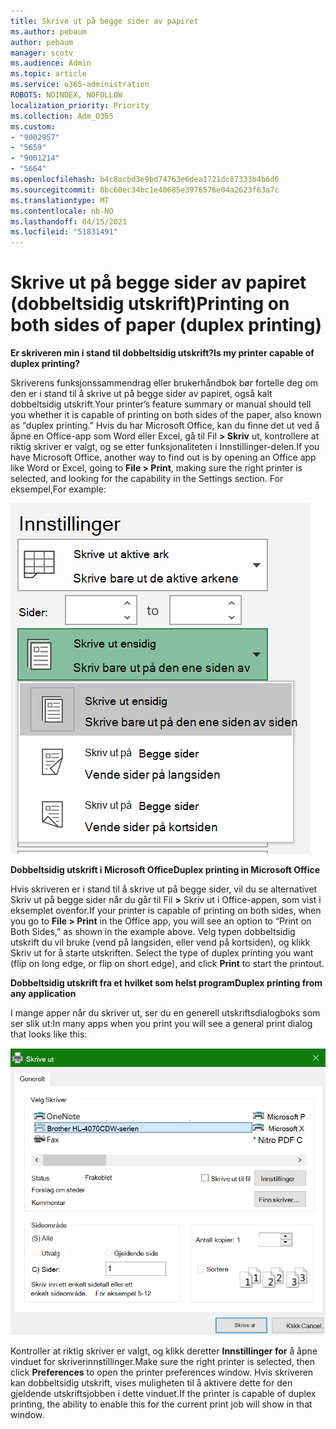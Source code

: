 ```yaml
---
title: Skrive ut på begge sider av papiret
ms.author: pebaum
author: pebaum
manager: scotv
ms.audience: Admin
ms.topic: article
ms.service: o365-administration
ROBOTS: NOINDEX, NOFOLLOW
localization_priority: Priority
ms.collection: Adm_O365
ms.custom:
- "9002957"
- "5659"
- "9001214"
- "5664"
ms.openlocfilehash: b4c8acbd3e9bd74763e6dea1721dc87333b4b6d6
ms.sourcegitcommit: 8bc60ec34bc1e40685e3976576e04a2623f63a7c
ms.translationtype: MT
ms.contentlocale: nb-NO
ms.lasthandoff: 04/15/2021
ms.locfileid: "51831491"
---
```

# <a name="printing-on-both-sides-of-paper-duplex-printing"></a><span data-ttu-id="527e6-102">Skrive ut på begge sider av papiret (dobbeltsidig utskrift)</span><span class="sxs-lookup"><span data-stu-id="527e6-102">Printing on both sides of paper (duplex printing)</span></span>

<span data-ttu-id="527e6-103">**Er skriveren min i stand til dobbeltsidig utskrift?**</span><span class="sxs-lookup"><span data-stu-id="527e6-103">**Is my printer capable of duplex printing?**</span></span>

<span data-ttu-id="527e6-104">Skriverens funksjonssammendrag eller brukerhåndbok bør fortelle deg om den er i stand til å skrive ut på begge sider av papiret, også kalt dobbeltsidig utskrift.</span><span class="sxs-lookup"><span data-stu-id="527e6-104">Your printer’s feature summary or manual should tell you whether it is capable of printing on both sides of the paper, also known as “duplex printing.”</span></span> <span data-ttu-id="527e6-105">Hvis du har Microsoft Office, kan du finne det ut ved å åpne en Office-app som Word eller Excel, gå til Fil **> Skriv** ut, kontrollere at riktig skriver er valgt, og se etter funksjonaliteten i Innstillinger-delen.</span><span class="sxs-lookup"><span data-stu-id="527e6-105">If you have Microsoft Office, another way to find out is by opening an Office app like Word or Excel, going to **File > Print**, making sure the right printer is selected, and looking for the capability in the Settings section.</span></span> <span data-ttu-id="527e6-106">For eksempel,</span><span class="sxs-lookup"><span data-stu-id="527e6-106">For example:</span></span> 

![Skriverinnstillinger](media/print-settings.png)

<span data-ttu-id="527e6-108">**Dobbeltsidig utskrift i Microsoft Office**</span><span class="sxs-lookup"><span data-stu-id="527e6-108">**Duplex printing in Microsoft Office**</span></span>

<span data-ttu-id="527e6-109">Hvis skriveren er i stand til å skrive ut på begge sider, vil du se alternativet Skriv ut på begge sider når du går til Fil **>** Skriv ut i Office-appen, som vist i eksemplet ovenfor.</span><span class="sxs-lookup"><span data-stu-id="527e6-109">If your printer is capable of printing on both sides, when you go to **File > Print** in the Office app, you will see an option to “Print on Both Sides,” as shown in the example above.</span></span>  <span data-ttu-id="527e6-110">Velg typen dobbeltsidig utskrift du vil bruke (vend på langsiden, eller vend på kortsiden), og klikk Skriv ut for å starte utskriften. </span><span class="sxs-lookup"><span data-stu-id="527e6-110">Select the type of duplex printing you want (flip on long edge, or flip on short edge), and click **Print** to start the printout.</span></span>

<span data-ttu-id="527e6-111">**Dobbeltsidig utskrift fra et hvilket som helst program**</span><span class="sxs-lookup"><span data-stu-id="527e6-111">**Duplex printing from any application**</span></span>

<span data-ttu-id="527e6-112">I mange apper når du skriver ut, ser du en generell utskriftsdialogboks som ser slik ut:</span><span class="sxs-lookup"><span data-stu-id="527e6-112">In many apps when you print you will see a general print dialog that looks like this:</span></span> 

![Dialogboksen Skriv ut](media/print-dialog.png)

<span data-ttu-id="527e6-114">Kontroller at riktig skriver er valgt, og klikk deretter **Innstillinger for** å åpne vinduet for skriverinnstillinger.</span><span class="sxs-lookup"><span data-stu-id="527e6-114">Make sure the right printer is selected, then click **Preferences** to open the printer preferences window.</span></span> <span data-ttu-id="527e6-115">Hvis skriveren kan dobbeltsidig utskrift, vises muligheten til å aktivere dette for den gjeldende utskriftsjobben i dette vinduet.</span><span class="sxs-lookup"><span data-stu-id="527e6-115">If the printer is capable of duplex printing, the ability to enable this for the current print job will show in that window.</span></span>
